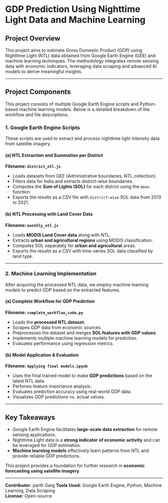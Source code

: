 # **GDP Prediction Using Nighttime Light Data and Machine Learning**

## **Project Overview**
This project aims to estimate Gross Domestic Product (GDP) using Nighttime Light (NTL) data obtained from Google Earth Engine (GEE) and machine learning techniques. The methodology integrates remote sensing data with economic indicators, leveraging data scraping and advanced AI models to derive meaningful insights.

---

## **Project Components**
This project consists of multiple Google Earth Engine scripts and Python-based machine learning models. Below is a detailed breakdown of the workflow and file descriptions.

### **1. Google Earth Engine Scripts**
These scripts are used to extract and process nighttime light intensity data from satellite imagery.

#### **(a) NTL Extraction and Summation per District**  
**Filename: `district_ntl.js`**  
- Loads datasets from GEE (Administrative boundaries, NTL collection).  
- Filters data for India and extracts district-wise boundaries.  
- Computes the **Sum of Lights (SOL)** for each district using the `mean` function.
- Exports the results as a CSV file with `district-wise` SOL data from 2013 to 2021.  

#### **(b) NTL Processing with Land Cover Data**  
**Filename: `monthly_ntl.js`**  
- Loads **MODIS Land Cover data** along with NTL.
- Extracts **urban and agricultural regions** using MODIS classification.
- Computes SOL separately for **urban and agricultural** areas.
- Exports the results as a CSV with time-series SOL data classified by land type.

---

### **2. Machine Learning Implementation**
After acquiring the processed NTL data, we employ machine learning models to predict GDP based on the extracted features.

#### **(a) Complete Workflow for GDP Prediction**  
**Filename: `complete_workflow_code.py`**  
- Loads the **processed NTL dataset**.
- Scrapes GDP data from economic sources.
- Preprocesses the dataset and merges **SOL features with GDP values**.
- Implements multiple machine learning models for prediction.
- Evaluates performance using regression metrics.

#### **(b) Model Application & Evaluation**  
**Filename: `Applying final models.ipynb`**  
- Uses the final trained model to make **GDP predictions** based on the latest NTL data.
- Performs feature importance analysis.
- Evaluates prediction accuracy using real-world GDP data.
- Visualizes GDP predictions vs. actual values.

---

## **Key Takeaways**
- Google Earth Engine facilitates **large-scale data extraction** for remote sensing applications.
- Nighttime Light data is a **strong indicator of economic activity** and can be leveraged for GDP estimation.
- **Machine learning models** effectively learn patterns from NTL and provide reliable GDP predictions.

This project provides a foundation for further research in **economic forecasting using satellite imagery**.

---

**Contributor:** parth Garg
**Tools Used:** Google Earth Engine, Python, Machine Learning, Data Scraping  
**License:** Open-source
